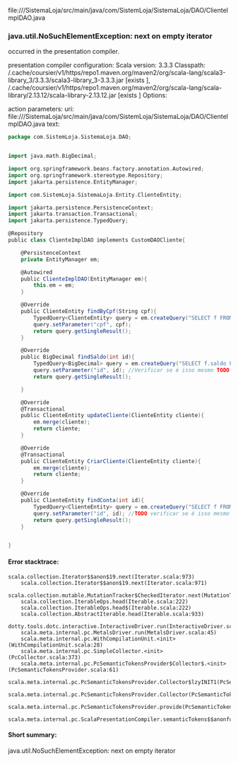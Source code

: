 file://<WORKSPACE>/SistemaLoja/src/main/java/com/SistemLoja/SistemaLoja/DAO/ClienteImplDAO.java
### java.util.NoSuchElementException: next on empty iterator

occurred in the presentation compiler.

presentation compiler configuration:
Scala version: 3.3.3
Classpath:
<HOME>/.cache/coursier/v1/https/repo1.maven.org/maven2/org/scala-lang/scala3-library_3/3.3.3/scala3-library_3-3.3.3.jar [exists ], <HOME>/.cache/coursier/v1/https/repo1.maven.org/maven2/org/scala-lang/scala-library/2.13.12/scala-library-2.13.12.jar [exists ]
Options:



action parameters:
uri: file://<WORKSPACE>/SistemaLoja/src/main/java/com/SistemLoja/SistemaLoja/DAO/ClienteImplDAO.java
text:
```scala
package com.SistemLoja.SistemaLoja.DAO;


import java.math.BigDecimal;

import org.springframework.beans.factory.annotation.Autowired;
import org.springframework.stereotype.Repository;
import jakarta.persistence.EntityManager;

import com.SistemLoja.SistemaLoja.Entity.ClienteEntity;

import jakarta.persistence.PersistenceContext;
import jakarta.transaction.Transactional;
import jakarta.persistence.TypedQuery;

@Repository
public class ClienteImplDAO implements CustomDAOCliente{

    @PersistenceContext
    private EntityManager em;

    @Autowired
    public ClienteImplDAO(EntityManager em){
        this.em = em;
    }

    @Override
    public ClienteEntity findByCpf(String cpf){
        TypedQuery<ClienteEntity> query = em.createQuery("SELECT f FROM ClienteEntity f WHERE f.cpf = :cpf", ClienteEntity.class);
        query.setParameter("cpf", cpf);
        return query.getSingleResult();
    }

    @Override
    public BigDecimal findSaldo(int id){
        TypedQuery<BigDecimal> query = em.createQuery("SELECT f.saldo FROM ClienteEntity f WHERE f.id = :id", BigDecimal.class);
        query.setParameter("id", id); //Verificar se é isso mesmo TODO
        return query.getSingleResult();

    }

    @Override
    @Transactional
    public ClienteEntity updateCliente(ClienteEntity cliente){
        em.merge(cliente);
        return cliente;
    }

    @Override
    @Transactional
    public ClienteEntity CriarCliente(ClienteEntity cliente){
        em.merge(cliente);
        return cliente;
    }

    @Override 
    public ClienteEntity findConta(int id){
        TypedQuery<ClienteEntity> query = em.createQuery("SELECT f FROM ClienteEntity f WHERE f.id = :id", ClienteEntity.class);
        query.setParameter("id", id); //TODO verificar se é isso mesmo
        return query.getSingleResult();
    }


}
```



#### Error stacktrace:

```
scala.collection.Iterator$$anon$19.next(Iterator.scala:973)
	scala.collection.Iterator$$anon$19.next(Iterator.scala:971)
	scala.collection.mutable.MutationTracker$CheckedIterator.next(MutationTracker.scala:76)
	scala.collection.IterableOps.head(Iterable.scala:222)
	scala.collection.IterableOps.head$(Iterable.scala:222)
	scala.collection.AbstractIterable.head(Iterable.scala:933)
	dotty.tools.dotc.interactive.InteractiveDriver.run(InteractiveDriver.scala:168)
	scala.meta.internal.pc.MetalsDriver.run(MetalsDriver.scala:45)
	scala.meta.internal.pc.WithCompilationUnit.<init>(WithCompilationUnit.scala:28)
	scala.meta.internal.pc.SimpleCollector.<init>(PcCollector.scala:373)
	scala.meta.internal.pc.PcSemanticTokensProvider$Collector$.<init>(PcSemanticTokensProvider.scala:61)
	scala.meta.internal.pc.PcSemanticTokensProvider.Collector$lzyINIT1(PcSemanticTokensProvider.scala:61)
	scala.meta.internal.pc.PcSemanticTokensProvider.Collector(PcSemanticTokensProvider.scala:61)
	scala.meta.internal.pc.PcSemanticTokensProvider.provide(PcSemanticTokensProvider.scala:90)
	scala.meta.internal.pc.ScalaPresentationCompiler.semanticTokens$$anonfun$1(ScalaPresentationCompiler.scala:117)
```
#### Short summary: 

java.util.NoSuchElementException: next on empty iterator